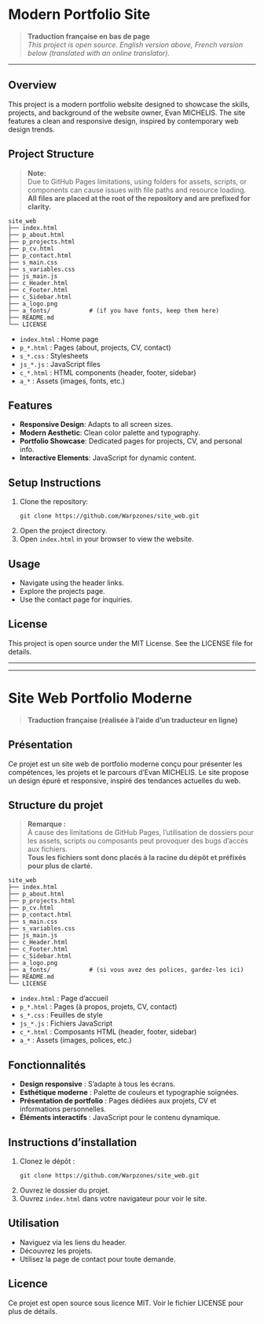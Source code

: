 # Modern Portfolio Site

> **Traduction française en bas de page**  
> *This project is open source. English version above, French version below (translated with an online translator).*

---

## Overview

This project is a modern portfolio website designed to showcase the skills, projects, and background of the website owner, Evan MICHELIS. The site features a clean and responsive design, inspired by contemporary web design trends.

## Project Structure

> **Note:**  
> Due to GitHub Pages limitations, using folders for assets, scripts, or components can cause issues with file paths and resource loading.  
> **All files are placed at the root of the repository and are prefixed for clarity.**

```
site_web
├── index.html
├── p_about.html
├── p_projects.html
├── p_cv.html
├── p_contact.html
├── s_main.css
├── s_variables.css
├── js_main.js
├── c_Header.html
├── c_Footer.html
├── c_Sidebar.html
├── a_logo.png
├── a_fonts/           # (if you have fonts, keep them here)
├── README.md
└── LICENSE
```

- `index.html` : Home page
- `p_*.html` : Pages (about, projects, CV, contact)
- `s_*.css` : Stylesheets
- `js_*.js` : JavaScript files
- `c_*.html` : HTML components (header, footer, sidebar)
- `a_*` : Assets (images, fonts, etc.)

## Features

- **Responsive Design**: Adapts to all screen sizes.
- **Modern Aesthetic**: Clean color palette and typography.
- **Portfolio Showcase**: Dedicated pages for projects, CV, and personal info.
- **Interactive Elements**: JavaScript for dynamic content.

## Setup Instructions

1. Clone the repository:
   ```
   git clone https://github.com/Warpzones/site_web.git
   ```
2. Open the project directory.
3. Open `index.html` in your browser to view the website.

## Usage

- Navigate using the header links.
- Explore the projects page.
- Use the contact page for inquiries.

## License

This project is open source under the MIT License. See the LICENSE file for details.

---

---

# Site Web Portfolio Moderne

> **Traduction française (réalisée à l’aide d’un traducteur en ligne)**

## Présentation

Ce projet est un site web de portfolio moderne conçu pour présenter les compétences, les projets et le parcours d’Evan MICHELIS. Le site propose un design épuré et responsive, inspiré des tendances actuelles du web.

## Structure du projet

> **Remarque :**  
> À cause des limitations de GitHub Pages, l’utilisation de dossiers pour les assets, scripts ou composants peut provoquer des bugs d’accès aux fichiers.  
> **Tous les fichiers sont donc placés à la racine du dépôt et préfixés pour plus de clarté.**

```
site_web
├── index.html
├── p_about.html
├── p_projects.html
├── p_cv.html
├── p_contact.html
├── s_main.css
├── s_variables.css
├── js_main.js
├── c_Header.html
├── c_Footer.html
├── c_Sidebar.html
├── a_logo.png
├── a_fonts/           # (si vous avez des polices, gardez-les ici)
├── README.md
└── LICENSE
```

- `index.html` : Page d’accueil
- `p_*.html` : Pages (à propos, projets, CV, contact)
- `s_*.css` : Feuilles de style
- `js_*.js` : Fichiers JavaScript
- `c_*.html` : Composants HTML (header, footer, sidebar)
- `a_*` : Assets (images, polices, etc.)

## Fonctionnalités

- **Design responsive** : S’adapte à tous les écrans.
- **Esthétique moderne** : Palette de couleurs et typographie soignées.
- **Présentation de portfolio** : Pages dédiées aux projets, CV et informations personnelles.
- **Éléments interactifs** : JavaScript pour le contenu dynamique.

## Instructions d’installation

1. Clonez le dépôt :
   ```
   git clone https://github.com/Warpzones/site_web.git
   ```
2. Ouvrez le dossier du projet.
3. Ouvrez `index.html` dans votre navigateur pour voir le site.

## Utilisation

- Naviguez via les liens du header.
- Découvrez les projets.
- Utilisez la page de contact pour toute demande.

## Licence

Ce projet est open source sous licence MIT. Voir le fichier LICENSE pour plus de détails.